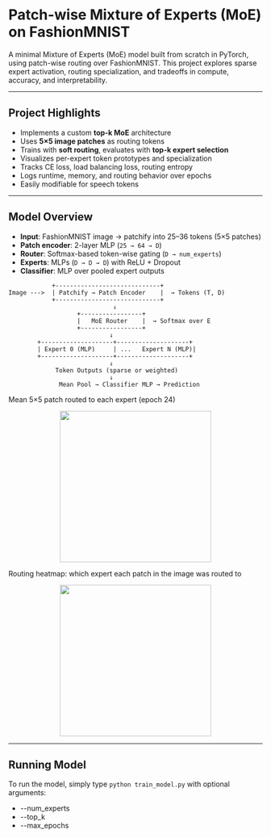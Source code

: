 # Patch-wise Mixture of Experts (MoE) on FashionMNIST

A minimal Mixture of Experts (MoE) model built from scratch in PyTorch, using patch-wise routing over FashionMNIST. This project explores sparse expert activation, routing specialization, and tradeoffs in compute, accuracy, and interpretability.

---

## Project Highlights

- Implements a custom **top-k MoE** architecture
- Uses **5×5 image patches** as routing tokens
- Trains with **soft routing**, evaluates with **top-k expert selection**
- Visualizes per-expert token prototypes and specialization
- Tracks CE loss, load balancing loss, routing entropy
- Logs runtime, memory, and routing behavior over epochs
- Easily modifiable for speech tokens

---

## Model Overview

- **Input**: FashionMNIST image → patchify into 25–36 tokens (5×5 patches)
- **Patch encoder**: 2-layer MLP (`25 → 64 → D`)
- **Router**: Softmax-based token-wise gating (`D → num_experts`)
- **Experts**: MLPs (`D → D → D`) with ReLU + Dropout
- **Classifier**: MLP over pooled expert outputs

```text
            +-----------------------------+
Image --->  | Patchify → Patch Encoder    |  → Tokens (T, D)
            +-----------------------------+
                             ↓
                   +-----------------+
                   |   MoE Router    |  → Softmax over E
                   +-----------------+
                            ↓
        +--------------------+--------------------+
        | Expert 0 (MLP)     | ...   Expert N (MLP)|
        +--------------------+--------------------+
                            ↓
             Token Outputs (sparse or weighted)
                            ↓
              Mean Pool → Classifier MLP → Prediction
```
Mean 5×5 patch routed to each expert (epoch 24)
<p align="center"> <img src="results/expert_tokens_epoch_24.png" width="300"/> </p>
Routing heatmap: which expert each patch in the image was routed to
<p align="center"> <img src="results/expert_assignment_map.png" width="300"/> </p>

---

## Running Model

To run the model, simply type ```python train_model.py``` with optional arguments:
- --num_experts
- --top_k
- --max_epochs
